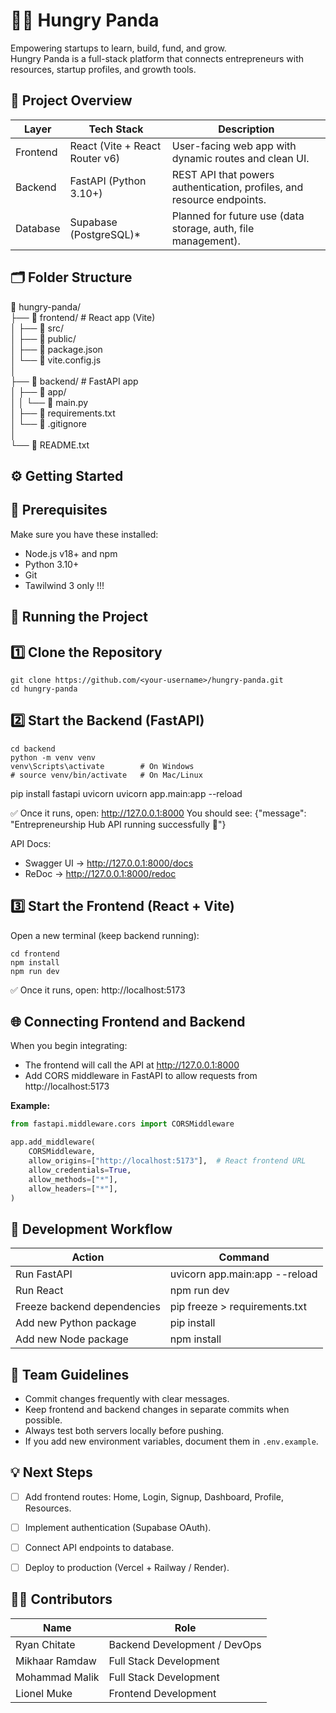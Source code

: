 🍜🐼 Hungry Panda 
======================================

Empowering startups to learn, build, fund, and grow.  
Hungry Panda is a full-stack platform that connects entrepreneurs with resources, startup profiles, and growth tools.


🧩 Project Overview
-------------------
Layer        | Tech Stack               | Description
-------------|--------------------------|-----------------------------------------
Frontend     | React (Vite + React Router v6) | User-facing web app with dynamic routes and clean UI.
Backend      | FastAPI (Python 3.10+)   | REST API that powers authentication, profiles, and resource endpoints.
Database     | Supabase (PostgreSQL)*   | Planned for future use (data storage, auth, file management).


## 🗂️ Folder Structure

📁 hungry-panda/  
├── 📁 frontend/                 # React app (Vite)  
│   ├── 📁 src/  
│   ├── 📁 public/  
│   ├── 📄 package.json  
│   └── 📄 vite.config.js  
│  
├── 📁 backend/                  # FastAPI app  
│   ├── 📁 app/  
│   │   └── 📄 main.py  
│   ├── 📄 requirements.txt  
│   └── 📄 .gitignore  
│  
└── 📄 README.txt


⚙️ Getting Started
------------------

🧠 Prerequisites
----------------
Make sure you have these installed:
- Node.js v18+ and npm
- Python 3.10+
- Git
- Tawilwind 3 only !!!


🚀 Running the Project
----------------------

1️⃣ Clone the Repository
------------------------
```
git clone https://github.com/<your-username>/hungry-panda.git
cd hungry-panda
```

2️⃣ Start the Backend (FastAPI)
-------------------------------
```
cd backend
python -m venv venv
venv\Scripts\activate        # On Windows
# source venv/bin/activate   # On Mac/Linux
```

pip install fastapi uvicorn
uvicorn app.main:app --reload

✅ Once it runs, open: http://127.0.0.1:8000
You should see:
{"message": "Entrepreneurship Hub API running successfully 🚀"}

API Docs:
- Swagger UI → http://127.0.0.1:8000/docs
- ReDoc → http://127.0.0.1:8000/redoc


3️⃣ Start the Frontend (React + Vite)
-------------------------------------
Open a new terminal (keep backend running):
```
cd frontend
npm install
npm run dev
```

✅ Once it runs, open: http://localhost:5173


🌐 Connecting Frontend and Backend
----------------------------------
When you begin integrating:
- The frontend will call the API at http://127.0.0.1:8000
- Add CORS middleware in FastAPI to allow requests from http://localhost:5173

**Example:**

```python
from fastapi.middleware.cors import CORSMiddleware

app.add_middleware(
    CORSMiddleware,
    allow_origins=["http://localhost:5173"],  # React frontend URL
    allow_credentials=True,
    allow_methods=["*"],
    allow_headers=["*"],
)
```




🧪 Development Workflow
-----------------------
Action                         | Command
-------------------------------|------------------------------------------
Run FastAPI                    | uvicorn app.main:app --reload
Run React                      | npm run dev
Freeze backend dependencies     | pip freeze > requirements.txt
Add new Python package          | pip install <package>
Add new Node package            | npm install <package>


👥 Team Guidelines
------------------
- Commit changes frequently with clear messages.
- Keep frontend and backend changes in separate commits when possible.
- Always test both servers locally before pushing.
- If you add new environment variables, document them in `.env.example`.


💡 Next Steps
-------------
- [ ] Add frontend routes: Home, Login, Signup, Dashboard, Profile, Resources.
- [ ] Implement authentication (Supabase OAuth).
- [ ] Connect API endpoints to database.
- [ ] Deploy to production (Vercel + Railway / Render).


🧑‍💻 Contributors
-----------------
| Name             | Role                          |
|------------------|-------------------------------|
| Ryan Chitate     | Backend Development / DevOps   |
| Mikhaar Ramdaw   | Full Stack Development         |
| Mohammad Malik   | Full Stack Development         |
| Lionel Muke      | Frontend Development           |


